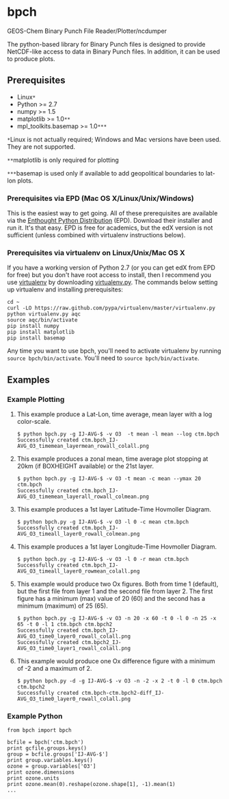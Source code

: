 bpch
====

GEOS-Chem Binary Punch File Reader/Plotter/ncdumper

The python-based library for Binary Punch files is designed to provide NetCDF-like access to data in Binary Punch files. In addition, it can be used to produce plots.

Prerequisites
-------------

 * Linux`*`
 * Python >= 2.7
 * numpy >= 1.5
 * matplotlib >= 1.0`**`
 * mpl_toolkits.basemap >= 1.0`***`

`*`Linux is not actually required; Windows and Mac versions have been used. They are not supported.

`**`matplotlib is only required for plotting

`***`basemap is used only if available to add geopolitical boundaries to lat-lon plots.

### Prerequisites via EPD (Mac OS X/Linux/Unix/Windows)

This is the easiest way to get going. All of these prerequisites are available via the <a href=http://www.enthought.com/products/epd.php>Enthought Python Distribution</a> (EPD). Download their installer and run it. It's that easy. EPD is free for academics, but the edX version is not sufficient (unless combined with virtualenv instructions below). 


### Prerequisites via virtualenv on Linux/Unix/Mac OS X

If you have a working version of Python 2.7 (or you can get edX from EPD for free) but you don't have root access to install, then I recommend you use <a href=https://pypi.python.org/pypi/virtualenv>virtualenv</a> by downloading <a href=https://raw.github.com/pypa/virtualenv/master/virtualenv.py>virtualenv.py</a>. The commands below setting up virtualenv and installing prerequisites:

```
cd ~
curl -LO https://raw.github.com/pypa/virtualenv/master/virtualenv.py
python virtualenv.py aqc
source aqc/bin/activate
pip install numpy
pip install matplotlib
pip install basemap
```

Any time you want to use bpch, you'll need to activate virtualenv by running `source bpch/bin/activate`. You'll need to `source bpch/bin/activate`.

Examples
--------

### Example Plotting

1. This example produce a Lat-Lon, time average, mean layer with a log color-scale.

    ```
    $ python bpch.py -g IJ-AVG-$ -v O3  -t mean -l mean --log ctm.bpch
    Successfully created ctm.bpch_IJ-AVG_O3_timemean_layermean_rowall_colall.png
    ```

2. This example produces a zonal mean, time average plot stopping at 20km (if BOXHEIGHT available) or the 21st layer.

    ```
    $ python bpch.py -g IJ-AVG-$ -v O3 -t mean -c mean --ymax 20 ctm.bpch
    Successfully created ctm.bpch_IJ-AVG_O3_timemean_layerall_rowall_colmean.png
    ```

3. This example produces a 1st layer Latitude-Time Hovmoller Diagram. 

    ```
    $ python bpch.py -g IJ-AVG-$ -v O3 -l 0 -c mean ctm.bpch
    Successfully created ctm.bpch_IJ-AVG_O3_timeall_layer0_rowall_colmean.png
    ```

4. This example produces a 1st layer Longitude-Time Hovmoller Diagram. 

    ```
    $ python bpch.py -g IJ-AVG-$ -v O3 -l 0 -r mean ctm.bpch
    Successfully created ctm.bpch_IJ-AVG_O3_timeall_layer0_rowmean_colall.png
    ```

5. This example would produce two Ox figures. Both from time 1 (default), but the first file from layer 1 and the second file from layer 2. The first figure has a minimum (max) value of 20 (60) and the second has a minimum (maximum) of 25 (65).

    ```
    $ python bpch.py -g IJ-AVG-$ -v O3 -n 20 -x 60 -t 0 -l 0 -n 25 -x 65 -t 0 -l 1 ctm.bpch ctm.bpch2
    Successfully created ctm.bpch_IJ-AVG_O3_time0_layer0_rowall_colall.png
    Successfully created ctm.bpch2_IJ-AVG_O3_time0_layer1_rowall_colall.png
    ```
    
6. This example would produce one Ox difference figure with a minimum of -2 and a maximum of 2.
    
    ```
    $ python bpch.py -d -g IJ-AVG-$ -v O3 -n -2 -x 2 -t 0 -l 0 ctm.bpch ctm.bpch2
    Successfully created ctm.bpch-ctm.bpch2-diff_IJ-AVG_O3_time0_layer0_rowall_colall.png
    ```

### Example Python
```
from bpch import bpch

bcfile = bpch('ctm.bpch')
print gcfile.groups.keys()
group = bcfile.groups['IJ-AVG-$']
print group.variables.keys()
ozone = group.variables['O3']
print ozone.dimensions
print ozone.units
print ozone.mean(0).reshape(ozone.shape[1], -1).mean(1)
...

```
